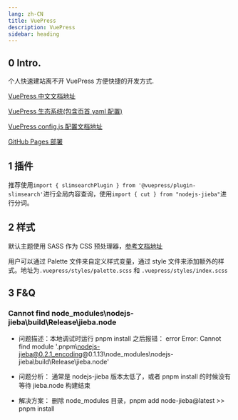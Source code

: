 ```yaml
---
lang: zh-CN
title: VuePress
description: VuePress
sidebar: heading
---
```


## 0 Intro.

个人快速建站离不开 VuePress 方便快捷的开发方式.

[VuePress 中文文档地址](https://vuepress.vuejs.org/zh/)

[VuePress 生态系统(包含页首 yaml 配置)](https://ecosystem.vuejs.press/zh/themes/default/config.html)

[VuePress config.js 配置文档地址](https://vuepress.vuejs.org/zh/reference/config.html)

[GitHub Pages 部署](/websiteconstruction/githubpages/README.md)

## 1 插件

推荐使用`import { slimsearchPlugin } from '@vuepress/plugin-slimsearch'`进行全局内容查询，使用`import { cut } from "nodejs-jieba"`进行分词。

## 2 样式

默认主题使用 SASS 作为 CSS 预处理器，[参考文档地址](https://ecosystem.vuejs.press/zh/themes/default/styles.html)

用户可以通过 Palette 文件来自定义样式变量，通过 style 文件来添加额外的样式。地址为`.vuepress/styles/palette.scss` 和 `.vuepress/styles/index.scss`

## 3 F&Q

### Cannot find node_modules\nodejs-jieba\build\Release\jieba.node

- 问题描述：本地调试时运行 pnpm install 之后报错：
  error Error: Cannot find module '.pnpm\nodejs-jieba@0.2.1_encoding@0.1.13\node_modules\nodejs-jieba\build\Release\jieba.node'

- 问题分析：
  通常是 nodejs-jieba 版本太低了，或者 pnpm install 的时候没有等待 jieba.node 构建结束

- 解决方案：
  删除 node_modules 目录，pnpm add node-jieba@latest >> pnpm install
